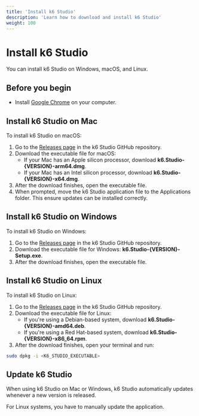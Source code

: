 ```yaml
---
title: 'Install k6 Studio'
description: 'Learn how to download and install k6 Studio'
weight: 100
---
```


# Install k6 Studio

You can install k6 Studio on Windows, macOS, and Linux.

## Before you begin

- Install [Google Chrome](https://www.google.com/chrome/) on your computer.

## Install k6 Studio on Mac

To install k6 Studio on macOS:

1. Go to the [Releases page](https://github.com/grafana/k6-studio/releases) in the k6 Studio GitHub repository.
1. Download the executable file for macOS:
   - If your Mac has an Apple silicon processor, download **k6.Studio-{VERSION}-arm64.dmg**.
   - If your Mac has an Intel silicon processor, download **k6.Studio-{VERSION}-x64.dmg**.
1. After the download finishes, open the executable file.
1. When prompted, move the k6 Studio application file to the Applications folder. This ensure updates can be installed correctly.

## Install k6 Studio on Windows

To install k6 Studio on Windows:

1. Go to the [Releases page](https://github.com/grafana/k6-studio/releases) in the k6 Studio GitHub repository.
1. Download the executable file for Windows: **k6.Studio-{VERSION}-Setup.exe**.
1. After the download finishes, open the executable file.

## Install k6 Studio on Linux

To install k6 Studio on Linux:

1. Go to the [Releases page](https://github.com/grafana/k6-studio/releases) in the k6 Studio GitHub repository.
1. Download the executable file for Linux:
   - If you're using a Debian-based system, download **k6.Studio-{VERSION}-amd64.deb**.
   - If you're using a Red Hat-based system, download **k6.Studio-{VERSION}-x86_64.rpm**.
1. After the download finishes, open your terminal and run:

```bash
sudo dpkg -i <K6_STUDIO_EXECUTABLE>
```

## Update k6 Studio

When using k6 Studio on Mac or Windows, k6 Studio automatically updates whenever a new version is released.

For Linux systems, you have to manually update the application.
